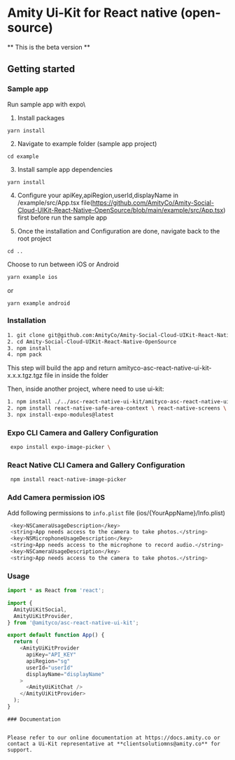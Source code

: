 # Amity Ui-Kit for React native (open-source)


** This is the beta version **

## Getting started

### Sample app

Run sample app with expo\
1. Install packages

```
yarn install
```

2. Navigate to example folder (sample app project)

```
cd example
```

3. Install sample app dependencies

```
yarn install
```

4. Configure your apiKey,apiRegion,userId,displayName in /example/src/App.tsx file(https://github.com/AmityCo/Amity-Social-Cloud-UIKit-React-Native-OpenSource/blob/main/example/src/App.tsx) first before run the sample app

5. Once the installation and Configuration are done, navigate back to the root project

```
cd ..
```

Choose to run between iOS or Android

```sh
yarn example ios
```

or

```
yarn example android
```

### Installation

```sh
1. git clone git@github.com:AmityCo/Amity-Social-Cloud-UIKit-React-Native-OpenSource.git
2. cd Amity-Social-Cloud-UIKit-React-Native-OpenSource
3. npm install
4. npm pack
```

This step will build the app and return amityco-asc-react-native-ui-kit-x.x.x.tgz.tgz file in inside the folder

Then, inside another project, where need to use ui-kit:

```sh
1. npm install ./../asc-react-native-ui-kit/amityco-asc-react-native-ui-kit-0.1.0.tgz
2. npm install react-native-safe-area-context \ react-native-screens \ react-native-image-picker \ @react-native-async-storage/async-storage \ react-native-svg@13.4.0
3. npx install-expo-modules@latest
```

### Expo CLI Camera and Gallery Configuration

```sh
 expo install expo-image-picker \

```

### React Native CLI Camera and Gallery Configuration

```sh
 npm install react-native-image-picker
```
### Add Camera permission iOS
Add following permissions to `info.plist` file (ios/{YourAppName}/Info.plist)

```sh
 <key>NSCameraUsageDescription</key>
 <string>App needs access to the camera to take photos.</string>
 <key>NSMicrophoneUsageDescription</key>
 <string>App needs access to the microphone to record audio.</string>
 <key>NSCameraUsageDescription</key>
 <string>App needs access to the camera to take photos.</string>

```
### Usage

```js
import * as React from 'react';

import {
  AmityUiKitSocial,
  AmityUiKitProvider,
} from '@amityco/asc-react-native-ui-kit';

export default function App() {
  return (
    <AmityUiKitProvider
      apiKey="API_KEY"
      apiRegion="sg"
      userId="userId"
      displayName="displayName"
    >
      <AmityUiKitChat />
    </AmityUiKitProvider>
  );
}
```

```
### Documentation


Please refer to our online documentation at https://docs.amity.co or contact a Ui-Kit representative at **clientsolutiomns@amity.co** for support.



```

